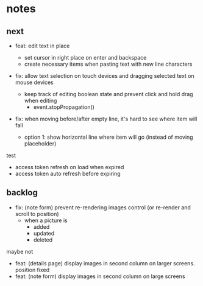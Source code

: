 # notes

## next

- feat: edit text in place
  - set cursor in right place on enter and backspace
  - create necessary items when pasting text with new line characters
- fix: allow text selection on touch devices and dragging selected text on mouse devices
  - keep track of editing boolean state and prevent click and hold drag when editing
    - event.stopPropagation()

- fix: when moving before/after empty line, it's hard to see where item will fall
  - option 1: show horizontal line where item will go (instead of moving placeholder)

test
- access token refresh on load when expired
- access token auto refresh before expiring


## backlog

- fix: (note form) prevent re-rendering images control (or re-render and scroll to position)
  - when a picture is
    - added
    - updated
    - deleted

maybe not
- feat: (details page) display images in second column on larger screens. position fixed
- feat: (note form) display images in second column on large screens
